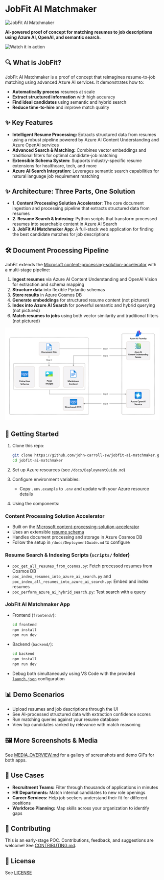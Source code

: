 # JobFit AI Matchmaker

![JobFit AI Matchmaker](./docs/images/jobfit-header.png)

**AI-powered proof of concept for matching resumes to job descriptions using Azure AI, OpenAI, and semantic search.**

![Watch it in action](media/JobfitAIMatchMaker_Demo.gif)

## 🔍 What is JobFit?

JobFit AI Matchmaker is a proof of concept that reimagines resume-to-job matching using advanced Azure AI services. It demonstrates how to:

- **Automatically process** resumes at scale
- **Extract structured information** with high accuracy
- **Find ideal candidates** using semantic and hybrid search
- **Reduce time-to-hire** and improve match quality

## ✨ Key Features

- **Intelligent Resume Processing:** Extracts structured data from resumes using a robust pipeline powered by Azure AI Content Understanding and Azure OpenAI services
- **Advanced Search & Matching:** Combines vector embeddings and traditional filters for optimal candidate-job matching
- **Extensible Schema System:** Supports industry-specific resume extensions for healthcare, tech, and more
- **Azure AI Search Integration:** Leverages semantic search capabilities for natural language job requirement matching

## ✨ Architecture: Three Parts, One Solution

- **1. Content Processing Solution Accelerator**: The core document ingestion and processing pipeline that extracts structured data from resumes
- **2. Resume Search & Indexing**: Python scripts that transform processed resumes into searchable content in Azure AI Search
- **3. JobFit AI Matchmaker App**: A full-stack web application for finding the best candidate matches for job descriptions

## 🛠️ Document Processing Pipeline

JobFit extends the [Microsoft content-processing-solution-accelerator](https://github.com/microsoft/content-processing-solution-accelerator) with a multi-stage pipeline:

1. **Ingest resumes** via Azure AI Content Understanding and OpenAI Vision for extraction and schema mapping
2. **Structure data** into flexible Pydantic schemas
3. **Store results** in Azure Cosmos DB
4. **Generate embeddings** for structured resume content (not pictured)
5. **Index into Azure AI Search** for powerful semantic and hybrid querying (not pictured)
6. **Match resumes to jobs** using both vector similarity and traditional filters (not pictured)

![Technical Architecture](./docs/images/readme/approach.png)

## 🚀 Getting Started

1. Clone this repo:

   ```bash
   git clone https://github.com/john-carroll-sw/jobfit-ai-matchmaker.git
   cd jobfit-ai-matchmaker
   ```

2. Set up Azure resources (see `/docs/DeploymentGuide.md`)

3. Configure environment variables:
   - Copy `.env.example` to `.env` and update with your Azure resource details

4. Using the components:

### Content Processing Solution Accelerator

- Built on the [Microsoft content-processing-solution-accelerator](https://github.com/microsoft/content-processing-solution-accelerator)
- Uses an extensible [resume schema](./src/ContentProcessorAPI/samples/schemas/resume.py)
- Handles document processing and storage in Azure Cosmos DB
- Follow the setup in `/docs/DeploymentGuide.md` to configure

### Resume Search & Indexing Scripts (`scripts/` folder)

- `poc_get_all_resumes_from_cosmos.py`: Fetch processed resumes from Cosmos DB
- `poc_index_resumes_into_azure_ai_search.py` and `poc_index_all_resumes_into_azure_ai_search.py`: Embed and index resumes
- `poc_perform_azure_ai_hybrid_search.py`: Test search with a query

### JobFit AI Matchmaker App

- Frontend (`frontend/`):

  ```bash
  cd frontend
  npm install
  npm run dev
  ```

- Backend (`backend/`):

  ```bash
  cd backend
  npm install
  npm run dev
  ```

- Debug both simultaneously using VS Code with the provided [`launch.json`](./.vscode/launch.json) configuration

## 📊 Demo Scenarios

- Upload resumes and job descriptions through the UI
- See AI-processed structured data with extraction confidence scores
- Run matching queries against your resume database
- View top candidates ranked by relevance with match reasoning

## 🖼️ More Screenshots & Media

See [MEDIA_OVERVIEW.md](./media/MEDIA_OVERVIEW.md) for a gallery of screenshots and demo GIFs for both apps.

## 📝 Use Cases

- **Recruitment Teams:** Filter through thousands of applications in minutes
- **HR Departments:** Match internal candidates to new role openings
- **Career Services:** Help job seekers understand their fit for different positions
- **Workforce Planning:** Map skills across your organization to identify gaps

## 🤝 Contributing

This is an early-stage POC. Contributions, feedback, and suggestions are welcome! See [CONTRIBUTING.md](./docs/CONTRIBUTING.md).

## 📄 License

See [LICENSE](./LICENSE)
